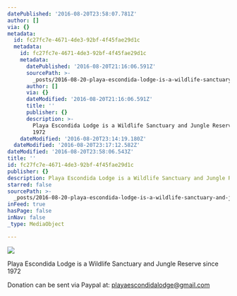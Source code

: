 ```yaml
---
datePublished: '2016-08-20T23:58:07.781Z'
author: []
via: {}
metadata:
  id: fc27fc7e-4671-4de3-92bf-4f45fae29d1c
  metadata:
    id: fc27fc7e-4671-4de3-92bf-4f45fae29d1c
    metadata:
      datePublished: '2016-08-20T21:16:06.591Z'
      sourcePath: >-
        _posts/2016-08-20-playa-escondida-lodge-is-a-wildlife-sanctuary-and-jungle-res.md
      author: []
      via: {}
      dateModified: '2016-08-20T21:16:06.591Z'
      title: ''
      publisher: {}
      description: >-
        Playa Escondida Lodge is a Wildlife Sanctuary and Jungle Reserve since
        1972
    dateModified: '2016-08-20T23:14:19.180Z'
  dateModified: '2016-08-20T23:17:12.582Z'
dateModified: '2016-08-20T23:58:06.543Z'
title: ''
id: fc27fc7e-4671-4de3-92bf-4f45fae29d1c
publisher: {}
description: Playa Escondida Lodge is a Wildlife Sanctuary and Jungle Reserve since 1972
starred: false
sourcePath: >-
  _posts/2016-08-20-playa-escondida-lodge-is-a-wildlife-sanctuary-and-jungle-res.md
inFeed: true
hasPage: false
inNav: false
_type: MediaObject

---
```

![](https://the-grid-user-content.s3-us-west-2.amazonaws.com/64d72f8a-e107-4abf-a47d-7cc678dadd53.jpg)

Playa Escondida Lodge is a Wildlife Sanctuary and Jungle Reserve since 1972

Donation can be sent via Paypal at: playaescondidalodge@gmail.com